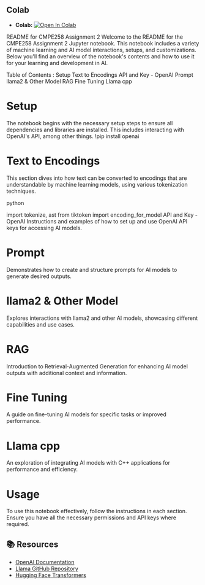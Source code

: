 ## Colab
- **Colab:** [![Open In Colab](https://colab.research.google.com/assets/colab-badge.svg)](https://colab.research.google.com/github/dhshah1112/CMPE258/blob/main/Assignment2/Dhruval_CMPE258_Assignment2.ipynb)

README for CMPE258 Assignment 2
Welcome to the README for the CMPE258 Assignment 2 Jupyter notebook. This notebook includes a variety of machine learning and AI model interactions, setups, and customizations. Below you'll find an overview of the notebook's contents and how to use it for your learning and development in AI.

Table of Contents : 
Setup
Text to Encodings
API and Key - OpenAI
Prompt
llama2 & Other Model
RAG
Fine Tuning
Llama cpp

# Setup
The notebook begins with the necessary setup steps to ensure all dependencies and libraries are installed. This includes interacting with OpenAI's API, among other things.
!pip install openai

# Text to Encodings
This section dives into how text can be converted to encodings that are understandable by machine learning models, using various tokenization techniques.

python

import tokenize, ast
from tiktoken import encoding_for_model
API and Key - OpenAI
Instructions and examples of how to set up and use OpenAI API keys for accessing AI models.

# Prompt
Demonstrates how to create and structure prompts for AI models to generate desired outputs.

# llama2 & Other Model
Explores interactions with llama2 and other AI models, showcasing different capabilities and use cases.

# RAG
Introduction to Retrieval-Augmented Generation for enhancing AI model outputs with additional context and information.

# Fine Tuning
A guide on fine-tuning AI models for specific tasks or improved performance.

# Llama cpp
An exploration of integrating AI models with C++ applications for performance and efficiency.

# Usage
To use this notebook effectively, follow the instructions in each section. Ensure you have all the necessary permissions and API keys where required.

## 📚 Resources

- [OpenAI Documentation](https://openai.com/api/)
- [Llama GitHub Repository](https://github.com/EleutherAI)
- [Hugging Face Transformers](https://github.com/huggingface/transformers)


